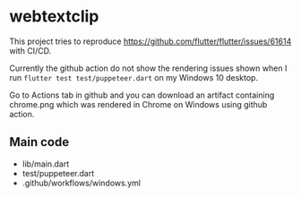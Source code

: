 # webtextclip

This project tries to reproduce https://github.com/flutter/flutter/issues/61614 with CI/CD.

Currently the github action do not show the rendering issues shown when I run `flutter test test/puppeteer.dart` on my Windows 10 desktop.

Go to Actions tab in github and you can download an artifact containing chrome.png which was rendered in Chrome on Windows using github action.

## Main code
* lib/main.dart
* test/puppeteer.dart
* .github/workflows/windows.yml
